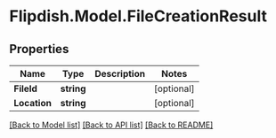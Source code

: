 # Flipdish.Model.FileCreationResult
## Properties

Name | Type | Description | Notes
------------ | ------------- | ------------- | -------------
**FileId** | **string** |  | [optional] 
**Location** | **string** |  | [optional] 

[[Back to Model list]](../README.md#documentation-for-models) [[Back to API list]](../README.md#documentation-for-api-endpoints) [[Back to README]](../README.md)

